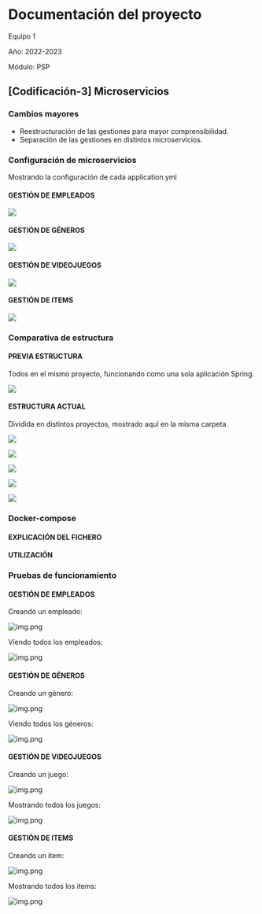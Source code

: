 # Documentación del proyecto
Equipo 1

Año: 2022-2023

Módulo: PSP

## [Codificación-3] Microservicios

### Cambios mayores

* Reestructuración de las gestiones para mayor comprensibilidad.
* Separación de las gestiones en distintos microservicios.

### Configuración de microservicios

Mostrando la configuración de cada application.yml

#### GESTIÓN DE EMPLEADOS

![](images/empleados_yml.png)

#### GESTIÓN DE GÉNEROS

![](images/genero_yml.png)

#### GESTIÓN DE VIDEOJUEGOS

![](images/videojuegos_yml.png)

#### GESTIÓN DE ITEMS

![](images/items_yml.png)

### Comparativa de estructura

#### PREVIA ESTRUCTURA

Todos en el mismo proyecto, funcionando como una sola aplicación Spring.

![](images/prev_repo.png)

#### ESTRUCTURA ACTUAL

Dividida en distintos proyectos, mostrado aquí en la misma carpeta.

![](images/act_repo.png)

![](images/genero.png)

![](images/items.png)

![](images/usuarios.png)

![](images/videojuegos.png)

### Docker-compose

#### EXPLICACIÓN DEL FICHERO

#### UTILIZACIÓN

### Pruebas de funcionamiento

#### GESTIÓN DE EMPLEADOS

Creando un empleado:

![img.png](images/doc2img1.png)

Viendo todos los empleados:

![img.png](images/doc2img2.png)

#### GESTIÓN DE GÉNEROS

Creando un género:

![img.png](images/doc2img6.png)

Viendo todos los géneros:

![img.png](images/doc2img7.png)

#### GESTIÓN DE VIDEOJUEGOS

Creando un juego:

![img.png](images/doc2img11.png)

Mostrando todos los juegos:

![img.png](images/doc2img12.png)

#### GESTIÓN DE ITEMS

Creando un item:

![img.png](images/doc2img17.png)

Mostrando todos los items:

![img.png](images/doc2img18.png)